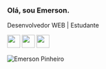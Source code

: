 ### Olá, sou Emerson.

Desenvolvedor WEB | Estudante

<img src="https://cdn.jsdelivr.net/gh/devicons/devicon/icons/html5/html5-original.svg" width='30' heidth='30' /> <img src="https://cdn.jsdelivr.net/gh/devicons/devicon/icons/css3/css3-original.svg" width='30' heidth='30'/> <img src="https://cdn.jsdelivr.net/gh/devicons/devicon/icons/javascript/javascript-original.svg" width='30' heidth='30'/>


<img src="https://camo.githubusercontent.com/25247b403e761c282b290506c5cc62b30ddd1cb74e16fe9c740e729f690870d3/68747470733a2f2f6769746875622d726561646d652d73746174732e76657263656c2e6170702f6170693f757365726e616d653d537461746963447265616d73746174652673686f775f69636f6e733d74727565267468656d653d676f7468616d" alt="Emerson Pinheiro" data-canonical-src="https://github-readme-stats.vercel.app/api?username=EmersonSEP;show_icons=true&amp;theme=gotham" style="max-width: 100%;">
          
          
          

          